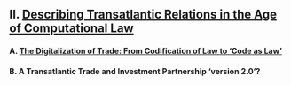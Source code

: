## II. [Describing Transatlantic Relations in the Age of Computational Law](https://github.com/lexmerca/TTIPv2_ToC)

#### A. [The Digitalization of Trade: From Codification of Law to ‘Code as Law’](https://github.com/lexmerca/TTIPv2_ToC/blob/main/README.md#a-the-digitalization-of-trade-from-codification-of-law-to-code-as-law)

#### B. A Transatlantic Trade and Investment Partnership ‘version 2.0’?
